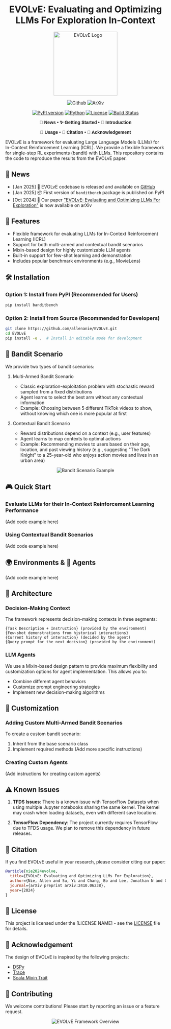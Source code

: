 <div align="center">

# EVOLvE: Evaluating and Optimizing LLMs For Exploration In-Context

<p align="center">
  <img src="https://github.com/allenanie/EVOLvE/blob/main/assets/logo.png?raw=true" alt="EVOLvE Logo" width="200" height="200"/>
</p>


[![Github](https://img.shields.io/badge/EVOLvE-000000?style=for-the-badge&logo=github&logoColor=000&logoColor=white)](https://github.com/allenanie/EVOLvE)  [![ArXiv](https://img.shields.io/badge/EVOLvE-CF4545?style=for-the-badge&logo=arxiv&logoColor=000&logoColor=white)](https://arxiv.org/abs/2410.06238)


[![PyPI version](https://badge.fury.io/py/banditbench.svg)](https://badge.fury.io/py/banditbench)
[![Python](https://img.shields.io/badge/python-3.9+-blue.svg)](https://www.python.org/downloads/)
[![License](https://img.shields.io/badge/License-MIT-green.svg)](https://opensource.org/licenses/MIT)
[![Build Status](https://github.com/allenanie/evolve/actions/workflows/python-app.yml/badge.svg)](https://github.com/allenanie/evolve/actions)

<div align="center" style="font-family: Arial, sans-serif;">
  <p>
    <a href="#-news" style="text-decoration: none; font-weight: bold;">🎉 News</a> •
    <a href="#️-installation" style="text-decoration: none; font-weight: bold;">✨ Getting Started</a> •
    <a href="#-features" style="text-decoration: none; font-weight: bold;">📖 Introduction</a>
  </p>
  <p>
    <a href="#-bandit-scenario-example" style="text-decoration: none; font-weight: bold;">🔧 Usage</a> •
    <a href="#-citation" style="text-decoration: none; font-weight: bold;">🎈 Citation</a> •
    <a href="#-acknowledgement" style="text-decoration: none; font-weight: bold;">🌻 Acknowledgement</a>
  </p>
</div>

</div>

EVOLvE is a framework for evaluating Large Language Models (LLMs) for In-Context Reinforcement Learning (ICRL). We provide a flexible framework for single-step RL experiments (bandit) with LLMs. This repository contains the code to reproduce the results from the EVOLvE paper.

## 📰 News

- [Jan 2025] 🎉 EVOLvE codebase is released and available on [GitHub](https://github.com/allenanie/EVOLvE)
- [Jan 2025] 📦 First version of `banditbench` package is published on PyPI
- [Oct 2024] 📄 Our paper ["EVOLvE: Evaluating and Optimizing LLMs For Exploration"](https://arxiv.org/abs/2410.06238) is now available on arXiv

## 🚀 Features

- Flexible framework for evaluating LLMs for In-Context Reinforcement Learning (ICRL)
- Support for both multi-armed and contextual bandit scenarios
- Mixin-based design for highly customizable LLM agents
- Built-in support for few-shot learning and demonstration
- Includes popular benchmark environments (e.g., MovieLens)


## 🛠️ Installation

### Option 1: Install from PyPI (Recommended for Users)

```bash
pip install banditbench
```

### Option 2: Install from Source (Recommended for Developers)

```bash
git clone https://github.com/allenanie/EVOLvE.git
cd EVOLvE
pip install -e .  # Install in editable mode for development
```

## 🎯 Bandit Scenario

We provide two types of bandit scenarios:

1. Multi-Armed Bandit Scenario
   - Classic exploration-exploitation problem with stochastic reward sampled from a fixed distributions
   - Agent learns to select the best arm without any contextual information
   - Example: Choosing between 5 different TikTok videos to show, without knowing which one is more popular at first

2. Contextual Bandit Scenario
   - Reward distributions depend on a context (e.g., user features)
   - Agent learns to map contexts to optimal actions
   - Example: Recommending movies to users based on their age, location, and past viewing history (e.g., suggesting "The Dark Knight" to a 25-year-old who enjoys action movies and lives in an urban area)

<p align="center">
  <img src="https://github.com/allenanie/EVOLvE/blob/main/assets/bandit_scenario.png?raw=true" alt="Bandit Scenario Example"/>
</p>

## 🎮 Quick Start

### Evaluate LLMs for their In-Context Reinforcement Learning Performance

(Add code example here)

### Using Contextual Bandit Scenarios

(Add code example here)

## 🌍 Environments & 🤖 Agents

(Add code example here)

## 🧩 Architecture

### Decision-Making Context

The framework represents decision-making contexts in three segments:

```text
{Task Description + Instruction} (provided by the environment)
{Few-shot demonstrations from historical interactions}
{Current history of interaction} (decided by the agent)
{Query prompt for the next decision} (provided by the environment)
```

### LLM Agents

We use a Mixin-based design pattern to provide maximum flexibility and customization options for agent implementation. This allows you to:
- Combine different agent behaviors
- Customize prompt engineering strategies
- Implement new decision-making algorithms

## 🔧 Customization

### Adding Custom Multi-Armed Bandit Scenarios

To create a custom bandit scenario:
1. Inherit from the base scenario class
2. Implement required methods
(Add more specific instructions)

### Creating Custom Agents

(Add instructions for creating custom agents)

## ⚠️ Known Issues

1. **TFDS Issues**: There is a known issue with TensorFlow Datasets when using multiple Jupyter notebooks sharing the same kernel. The kernel may crash when loading datasets, even with different save locations.

2. **TensorFlow Dependency**: The project currently requires TensorFlow due to TFDS usage. We plan to remove this dependency in future releases.

## 🎈 Citation

If you find EVOLvE useful in your research, please consider citing our paper:

```bibtex
@article{nie2024evolve,
  title={EVOLvE: Evaluating and Optimizing LLMs For Exploration},
  author={Nie, Allen and Su, Yi and Chang, Bo and Lee, Jonathan N and Chi, Ed H and Le, Quoc V and Chen, Minmin},
  journal={arXiv preprint arXiv:2410.06238},
  year={2024}
}
```

## 📄 License

This project is licensed under the [LICENSE NAME] - see the [LICENSE](LICENSE) file for details.

## 🌻 Acknowledgement

The design of EVOLvE is inspired by the following projects:

- [DSPy](https://github.com/stanfordnlp/dspy) 
- [Trace](https://github.com/microsoft/Trace)
- [Scala Mixin Trait](https://docs.scala-lang.org/tour/mixin-class-composition.html)

## 🤝 Contributing

We welcome contributions! Please start by reporting an issue or a feature request.

<p align="center">
  <img src="https://github.com/allenanie/EVOLvE/blob/main/assets/main.jpeg?raw=true" alt="EVOLvE Framework Overview"/>
</p>
